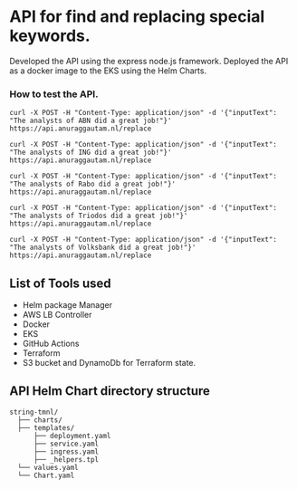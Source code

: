 # API for find and replacing special keywords.

Developed the API using the express node.js framework.
Deployed the API as a docker image to the EKS using the Helm Charts.

### How to test the API.

```
curl -X POST -H "Content-Type: application/json" -d '{"inputText": "The analysts of ABN did a great job!"}' https://api.anuraggautam.nl/replace

curl -X POST -H "Content-Type: application/json" -d '{"inputText": "The analysts of ING did a great job!"}' https://api.anuraggautam.nl/replace

curl -X POST -H "Content-Type: application/json" -d '{"inputText": "The analysts of Rabo did a great job!"}' https://api.anuraggautam.nl/replace

curl -X POST -H "Content-Type: application/json" -d '{"inputText": "The analysts of Triodos did a great job!"}' https://api.anuraggautam.nl/replace

curl -X POST -H "Content-Type: application/json" -d '{"inputText": "The analysts of Volksbank did a great job!"}' https://api.anuraggautam.nl/replace
```

## List of Tools used
- Helm package Manager
- AWS LB Controller
- Docker
- EKS
- GitHub Actions
- Terraform
- S3 bucket and DynamoDb for Terraform state.

## API Helm Chart directory structure

```
string-tmnl/
  ├── charts/
  ├── templates/
      ├── deployment.yaml
      ├── service.yaml
      ├── ingress.yaml
      ├── _helpers.tpl
  └── values.yaml
  └── Chart.yaml

```
